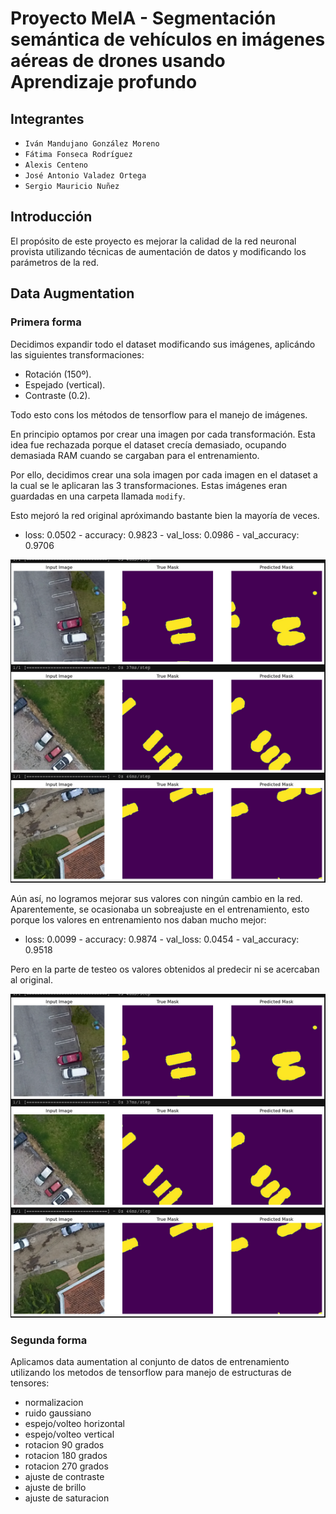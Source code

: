 # Proyecto MeIA - Segmentación semántica de vehículos en imágenes aéreas de drones usando Aprendizaje profundo

## Integrantes

- `Iván Mandujano González Moreno`
- `Fátima Fonseca Rodríguez`
- `Alexis Centeno`
- `José Antonio Valadez Ortega`
- `Sergio Mauricio Nuñez`

## Introducción
El propósito de este proyecto es mejorar la calidad de la red neuronal provista utilizando técnicas de aumentación de datos y modificando los parámetros de la red.
 
## Data Augmentation

### Primera forma

Decidimos expandir todo el dataset modificando sus imágenes, aplicándo las siguientes transformaciones:

* Rotación (150º).
* Espejado (vertical).
* Contraste (0.2). 

Todo esto cons los métodos de tensorflow para el manejo de imágenes.

En principio optamos por crear una imagen por cada transformación. Esta idea fue rechazada porque el dataset crecía demasiado, ocupando demasiada RAM cuando se cargaban para el entrenamiento. 

Por ello, decidimos crear una sola imagen por cada imagen en el dataset a la cual se le aplicaran las 3 transformaciones. Estas imágenes eran guardadas en una carpeta llamada `modify`.

Esto mejoró la red original apróximando bastante bien la mayoría de veces. 

* loss: 0.0502 - accuracy: 0.9823 - val_loss: 0.0986 - val_accuracy: 0.9706

!["img1.png"](/imgs/img1.png)

Aún así, no logramos mejorar sus valores con ningún cambio en la red. Aparentemente, se ocasionaba un sobreajuste en el entrenamiento, esto porque los valores en entrenamiento nos daban mucho mejor:

* loss: 0.0099 - accuracy: 0.9874 - val_loss: 0.0454 - val_accuracy: 0.9518

Pero en la parte de testeo os valores obtenidos al predecir ni se acercaban al original.

!["img2.png"](/imgs/img1.png)

### Segunda forma

Aplicamos data aumentation al conjunto de datos de entrenamiento utilizando los metodos de tensorflow para manejo de estructuras de tensores:

- normalizacion
- ruido gaussiano
- espejo/volteo horizontal
- espejo/volteo vertical
- rotacion 90 grados
- rotacion 180 grados
- rotacion 270 grados
- ajuste de contraste
- ajuste de brillo
- ajuste de saturacion
